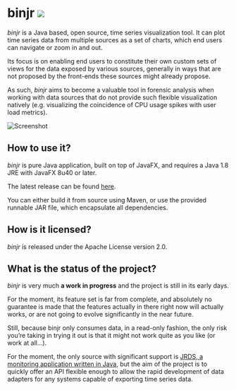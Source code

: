 # binjr ![](https://travis-ci.org/fthevenet/binjr.svg?branch=master)

*binjr* is a Java based, open source, time series visualization tool. It can plot time series data from multiple sources as a set of charts, which end users can navigate or zoom in and out.

Its focus is on enabling end users to constitute their own custom sets of views for the data exposed by various sources, generally in ways that are not proposed by the front-ends these sources might already propose. 

As such, *binjr* aims to become a valuable tool in forensic analysis when working with data sources that do not provide such flexible visualization natively (e.g. visualizing the coincidence of CPU usage spikes with user load metrics).

![Screenshot](http://www.binjr.eu/assets/images/screenshot01.png)

## How to use it?

*binjr* is pure Java application, built on top of JavaFX, and requires a Java 1.8 JRE with JavaFX 8u40 or later.

The latest release can be found [here](https://github.com/fthevenet/binjr/releases/latest).

You can either build it from source using Maven, or use the provided runnable JAR file, which encapsulate all dependencies.

## How is it licensed?

*binjr* is released under the Apache License version 2.0.

## What is the status of the project?

*binjr* is very much **a work in progress** and the project is still in its early days.

For the moment, its feature set is far from complete, and absolutely no guarantee is made that the features actually in there right now will actually works, or are not going to evolve significantly in the near future.

Still, because binjr only consumes data, in a read-only fashion, the only risk you’re taking in trying it out is that it might not work quite as you like (or work at all…).

For the moment, the only source with significant support is [JRDS, a monitoring application written in Java](http://jrds.fr/), but the aim of the project is to quickly offer an API flexible enough to allow the rapid development of data adapters for any systems capable of exporting time series data.



